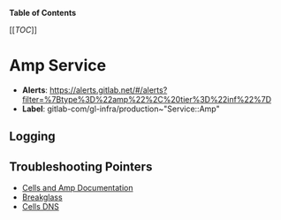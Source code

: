 <!-- MARKER: do not edit this section directly. Edit services/service-catalog.yml then run scripts/generate-docs -->

**Table of Contents**

[[_TOC_]]

# Amp Service

* **Alerts**: <https://alerts.gitlab.net/#/alerts?filter=%7Btype%3D%22amp%22%2C%20tier%3D%22inf%22%7D>
* **Label**: gitlab-com/gl-infra/production~"Service::Amp"

## Logging


## Troubleshooting Pointers

* [Cells and Amp Documentation](../cells/amp.md)
* [Breakglass](../cells/breakglass.md)
* [Cells DNS](../cells/dns.md)
<!-- END_MARKER -->

<!-- ## Summary -->

<!-- ## Architecture -->

<!-- ## Performance -->

<!-- ## Scalability -->

<!-- ## Availability -->

<!-- ## Durability -->

<!-- ## Security/Compliance -->

<!-- ## Monitoring/Alerting -->

<!-- ## Links to further Documentation -->
